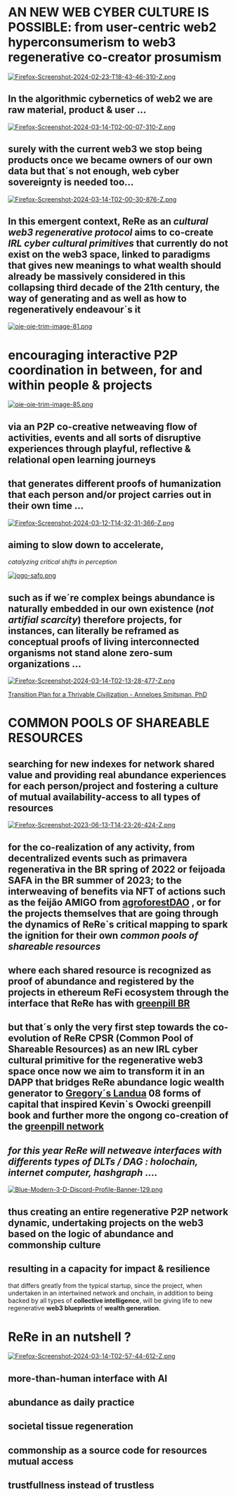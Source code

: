 # AN NEW WEB CYBER CULTURE IS POSSIBLE: **from user-centric web2 hyperconsumerism to web3 regenerative co-creator prosumism**

[![Firefox-Screenshot-2024-02-23-T18-43-46-310-Z.png](https://i.postimg.cc/fLhb4QMf/Firefox-Screenshot-2024-02-23-T18-43-46-310-Z.png)](https://postimg.cc/qtjrnYhN)

## **In the algorithmic cybernetics of web2 we are raw material, product & user** ... 

[![Firefox-Screenshot-2024-03-14-T02-00-07-310-Z.png](https://i.postimg.cc/3rgNYR65/Firefox-Screenshot-2024-03-14-T02-00-07-310-Z.png)](https://postimg.cc/Dmwnc2nB)

## **surely with the current web3 we stop being products once we became owners of our own data but that´s not enough, web cyber sovereignty is needed too**...

[![Firefox-Screenshot-2024-03-14-T02-00-30-876-Z.png](https://i.postimg.cc/1XWLsD1r/Firefox-Screenshot-2024-03-14-T02-00-30-876-Z.png)](https://postimg.cc/5QCPmY0X)

## In this emergent context, **ReRe** as an *cultural web3 regenerative protocol* aims to co-create *IRL cyber cultural primitives* that currently do not exist on the **web3** space, linked to paradigms that gives new meanings to what wealth should already be massively considered in this collapsing third decade of the 21th century, the way of generating and as well as how to regeneratively endeavour`s it

[![oie-oie-trim-image-81.png](https://i.postimg.cc/j2nX9fc1/oie-oie-trim-image-81.png)](https://postimg.cc/V01n0d39)

# **encouraging interactive P2P coordination in between, for and within people & projects**

[![oie-oie-trim-image-85.png](https://i.postimg.cc/2yJ20GfM/oie-oie-trim-image-85.png)](https://postimg.cc/5QBB0wyS)

## via an **P2P co-creative netweaving flow** of activities, events and all sorts of disruptive experiences through playful, reflective & relational open learning journeys

## that generates different **proofs of humanization** that each person and/or project carries out in their own time ...

[![Firefox-Screenshot-2024-03-12-T14-32-31-366-Z.png](https://i.postimg.cc/nLzTfNcg/Firefox-Screenshot-2024-03-12-T14-32-31-366-Z.png)](https://postimg.cc/Yv5Q1nFz)

## **aiming to slow down to accelerate**, 
*catalyzing critical shifts in perception*

[![jogo-safo.png](https://i.postimg.cc/GpCrMJL4/jogo-safo.png)](https://postimg.cc/3knPNGDh)

## such as if we´re complex beings abundance is naturally embedded in our own existence (*not artifial scarcity*) therefore projects, for instances, can literally be reframed as conceptual proofs of living interconnected organisms not stand alone zero-sum organizations ...

[![Firefox-Screenshot-2024-03-14-T02-13-28-477-Z.png](https://i.postimg.cc/qBnPF6Fn/Firefox-Screenshot-2024-03-14-T02-13-28-477-Z.png)](https://postimg.cc/BtS7Lb4Q)

[ Transition Plan for a Thrivable Civilization - Anneloes Smitsman, PhD](https://medium.com/earthwise-stories/transition-plan-for-a-thrivability-civilisation-116ff754d710)

# **COMMON POOLS OF SHAREABLE RESOURCES**

## searching for new indexes for network shared value and providing real abundance experiences for each person/project and fostering a culture of mutual availability-access to all types of resources

[![Firefox-Screenshot-2023-06-13-T14-23-26-424-Z.png](https://i.postimg.cc/yNzqsFb0/Firefox-Screenshot-2023-06-13-T14-23-26-424-Z.png)](https://postimg.cc/LJvQVZRs)

## for the co-realization of any activity, from decentralized events such as **primavera regenerativa** in the BR spring of **2022** or **feijoada SAFA** in the BR summer of **2023**; to the interweaving of benefits via **NFT** of actions such as the **feijão AMIGO**  from [agroforestDAO](https://explorer.gitcoin.co/#/round/10/0xe9459565709c5e856ffbc3cc8715824945d92de7/8) , or for the projects themselves that are going through the dynamics of ReRe`s **critical mapping** to spark the ignition for their own *common pools of shareable resources*

## **where each shared resource is recognized** as **proof of abundance** and registered by the projects in ethereum **ReFi** ecosystem through the interface that **ReRe** has with [greenpill BR](https://explorer.gitcoin.co/#/round/10/0xe9459565709c5e856ffbc3cc8715824945d92de7/13)

## but that´s only the very first step towards the co-evolution of ReRe CPSR (Common Pool of Shareable Resources) as an new IRL cyber cultural primitive for the regenerative web3 space once now we aim to transform it in an DAPP that bridges ReRe abundance logic wealth generator to [Gregory´s Landua](https://gov.gitcoin.co/t/the-donut-economy-x-8-forms-of-capital/10079) 08 forms of capital that inspired Kevin`s Owocki greenpill book and further more the ongong co-creation of the [greenpill network](https://greenpill.network/) 



## *for this year ReRe will netweave interfaces with differents types of DLTs / DAG :  holochain, internet computer, hashgraph* ....

[![Blue-Modern-3-D-Discord-Profile-Banner-129.png](https://i.postimg.cc/4yHBS3TB/Blue-Modern-3-D-Discord-Profile-Banner-129.png)](https://postimg.cc/ctZRK0Cn)

## thus creating an entire regenerative P2P network dynamic, undertaking projects on the web3 based on the logic of abundance and commonship culture 

## **resulting in a capacity for impact & resilience** 
that differs greatly from the typical startup, since the project, when undertaken in an intertwined network and onchain, in addition to being backed by all types of **collective intelligence**, will be giving life to new regenerative **web3 blueprints** of **wealth generation**.

# **ReRe in an nutshell** ?

[![Firefox-Screenshot-2024-03-14-T02-57-44-612-Z.png](https://i.postimg.cc/Fs4JkKBm/Firefox-Screenshot-2024-03-14-T02-57-44-612-Z.png)](https://postimg.cc/3WtwP3hb)

## **more-than-human interface with AI**
## **abundance as daily practice**
## **societal tissue regeneration**
## **commonship as a source code for resources mutual access**
## **trustfullness instead of trustless**
